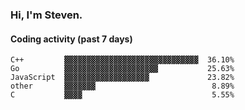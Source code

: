 ### Hi, I'm Steven.

#### Coding activity (past 7 days)
```
C++         ▓▓▓▓▓▓▓▓▓▓▓▓▓▓▓▓▓▓▓▓▓▓▓▓▓▓▓▓▓▓  36.10%
Go          ▓▓▓▓▓▓▓▓▓▓▓▓▓▓▓▓▓▓▓▓▓           25.63%
JavaScript  ▓▓▓▓▓▓▓▓▓▓▓▓▓▓▓▓▓▓▓             23.82%
other       ▓▓▓▓▓▓▓                          8.89%
C           ▓▓▓▓                             5.55%
```
